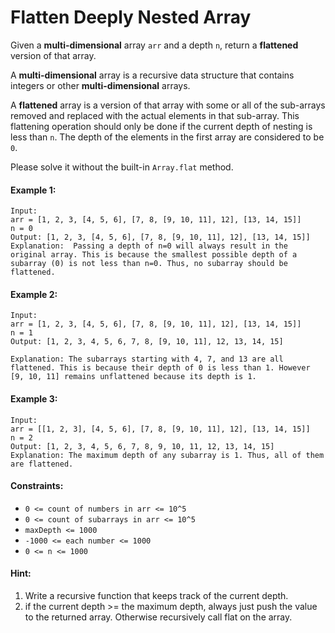 # Flatten Deeply Nested Array

Given a **multi-dimensional** array `arr` and a depth `n`, return a **flattened** version of that array.

A **multi-dimensional** array is a recursive data structure that contains integers or other **multi-dimensional** arrays.

A **flattened** array is a version of that array with some or all of the sub-arrays removed and replaced with the actual elements in that sub-array. This flattening operation should only be done if the current depth of nesting is less than `n`. The depth of the elements in the first array are considered to be `0`.

Please solve it without the built-in `Array.flat` method.

#### Example 1:

```
Input:
arr = [1, 2, 3, [4, 5, 6], [7, 8, [9, 10, 11], 12], [13, 14, 15]]
n = 0
Output: [1, 2, 3, [4, 5, 6], [7, 8, [9, 10, 11], 12], [13, 14, 15]]
Explanation:  Passing a depth of n=0 will always result in the original array. This is because the smallest possible depth of a subarray (0) is not less than n=0. Thus, no subarray should be flattened.
```

#### Example 2:

```
Input:
arr = [1, 2, 3, [4, 5, 6], [7, 8, [9, 10, 11], 12], [13, 14, 15]]
n = 1
Output: [1, 2, 3, 4, 5, 6, 7, 8, [9, 10, 11], 12, 13, 14, 15]

Explanation: The subarrays starting with 4, 7, and 13 are all flattened. This is because their depth of 0 is less than 1. However [9, 10, 11] remains unflattened because its depth is 1.
```

#### Example 3:

```
Input:
arr = [[1, 2, 3], [4, 5, 6], [7, 8, [9, 10, 11], 12], [13, 14, 15]]
n = 2
Output: [1, 2, 3, 4, 5, 6, 7, 8, 9, 10, 11, 12, 13, 14, 15]
Explanation: The maximum depth of any subarray is 1. Thus, all of them are flattened.
```

#### Constraints:

- `0 <= count of numbers in arr <= 10^5`
- `0 <= count of subarrays in arr <= 10^5`
- `maxDepth <= 1000`
- `-1000 <= each number <= 1000`
- `0 <= n <= 1000`

#### Hint:

1. Write a recursive function that keeps track of the current depth.
2. if the current depth >= the maximum depth, always just push the value to the returned array. Otherwise recursively call flat on the array.
